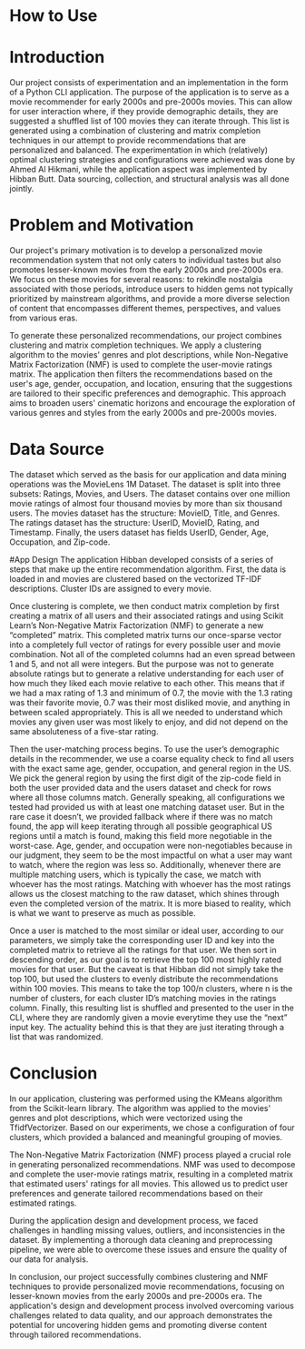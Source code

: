 # How to Use

# Introduction
Our project consists of experimentation and an implementation in the form of  a Python CLI application. The purpose of the application is to serve as a movie recommender for early 2000s and pre-2000s movies. This can allow for user interaction where, if they provide demographic details, they are suggested a shuffled list of 100 movies they can iterate through. This list is generated using a combination of clustering and matrix completion techniques in our attempt to provide recommendations that are personalized and balanced. The experimentation in which (relatively) optimal clustering strategies and configurations were achieved was done by Ahmed Al Hikmani, while the application aspect was implemented by Hibban Butt. Data sourcing, collection, and structural analysis was all done jointly.

# Problem and Motivation
Our project's primary motivation is to develop a personalized movie recommendation system that not only caters to individual tastes but also promotes lesser-known movies from the early 2000s and pre-2000s era. We focus on these movies for several reasons: to rekindle nostalgia associated with those periods, introduce users to hidden gems not typically prioritized by mainstream algorithms, and provide a more diverse selection of content that encompasses different themes, perspectives, and values from various eras.

To generate these personalized recommendations, our project combines clustering and matrix completion techniques. We apply a clustering algorithm to the movies' genres and plot descriptions, while Non-Negative Matrix Factorization (NMF) is used to complete the user-movie ratings matrix. The application then filters the recommendations based on the user's age, gender, occupation, and location, ensuring that the suggestions are tailored to their specific preferences and demographic. This approach aims to broaden users' cinematic horizons and encourage the exploration of various genres and styles from the early 2000s and pre-2000s movies.

# Data Source
The dataset which served as the basis for our application and data mining operations was the MovieLens 1M Dataset. The dataset is split into three subsets: Ratings, Movies, and Users. The dataset contains over one million movie ratings of almost four thousand movies by more than six thousand users. The movies dataset has the structure: MovieID, Title, and Genres. The ratings dataset has the structure: UserID, MovieID, Rating, and Timestamp. Finally, the users dataset has fields UserID, Gender, Age, Occupation, and Zip-code.

#App Design
	The application Hibban developed consists of a series of steps that make up the entire recommendation algorithm. First, the data is loaded in and movies are clustered based on the vectorized TF-IDF descriptions. Cluster IDs are assigned to every movie.
 
Once clustering is complete, we then conduct matrix completion by first creating a matrix of all users and their associated ratings and using Scikit Learn’s Non-Negative Matrix Factorization (NMF) to generate a new “completed” matrix. This completed matrix turns our once-sparse vector into a completely full vector of ratings for every possible user and movie combination. Not all of the completed columns had an even spread between 1 and 5, and not all were integers. But the purpose was not to generate absolute ratings but to generate a relative understanding for each user of how much they liked each movie relative to each other. This means that if we had a max rating of 1.3 and minimum of 0.7, the movie with the 1.3 rating was their favorite movie, 0.7 was their most disliked movie, and anything in between scaled appropriately. This is all we needed to understand which movies any given user was most likely to enjoy, and did not depend on the same absoluteness of a five-star rating.

Then the user-matching process begins. To use the user’s demographic details in the recommender, we use a coarse equality check to find all users with the exact same age, gender, occupation, and general region in the US. We pick the general region by using the first digit of the zip-code field in both the user provided data and the users dataset and check for rows where all those columns match. Generally speaking, all configurations we tested had provided us with at least one matching dataset user. But in the rare case it doesn’t, we provided fallback where if there was no match found, the app will keep iterating through all possible geographical US regions until a match is found, making this field more negotiable in the worst-case. Age, gender, and occupation were non-negotiables because in our judgment, they seem to be the most impactful on what a user may want to watch, where the region was less so. Additionally, whenever there are multiple matching users, which is typically the case, we match with whoever has the most ratings. Matching with whoever has the most ratings allows us the closest matching to the raw dataset, which shines through even the completed version of the matrix. It is more biased to reality, which is what we want to preserve as much as possible. 

Once a user is matched to the most similar or ideal user, according to our parameters, we simply take the corresponding user ID and key into the completed matrix to retrieve all the ratings for that user. We then sort in descending order, as our goal is to retrieve the top 100 most highly rated movies for that user. But the caveat is that Hibban did not simply take the top 100, but used the clusters to evenly distribute the recommendations within 100 movies. This means to take the top 100/n clusters, where n is the number of clusters, for each cluster ID’s matching movies in the ratings column.
Finally, this resulting list is shuffled and presented to the user in the CLI, where they are randomly given a movie everytime they use the “next” input key. The actuality  behind this is that they are just iterating through a list that was randomized. 

# Conclusion
In our application, clustering was performed using the KMeans algorithm from the Scikit-learn library. The algorithm was applied to the movies' genres and plot descriptions, which were vectorized using the TfidfVectorizer. Based on our experiments, we chose a configuration of four clusters, which provided a balanced and meaningful grouping of movies.

The Non-Negative Matrix Factorization (NMF) process played a crucial role in generating personalized recommendations. NMF was used to decompose and complete the user-movie ratings matrix, resulting in a completed matrix that estimated users' ratings for all movies. This allowed us to predict user preferences and generate tailored recommendations based on their estimated ratings.

During the application design and development process, we faced challenges in handling missing values, outliers, and inconsistencies in the dataset. By implementing a thorough data cleaning and preprocessing pipeline, we were able to overcome these issues and ensure the quality of our data for analysis.

In conclusion, our project successfully combines clustering and NMF techniques to provide personalized movie recommendations, focusing on lesser-known movies from the early 2000s and pre-2000s era. The application's design and development process involved overcoming various challenges related to data quality, and our approach demonstrates the potential for uncovering hidden gems and promoting diverse content through tailored recommendations.





